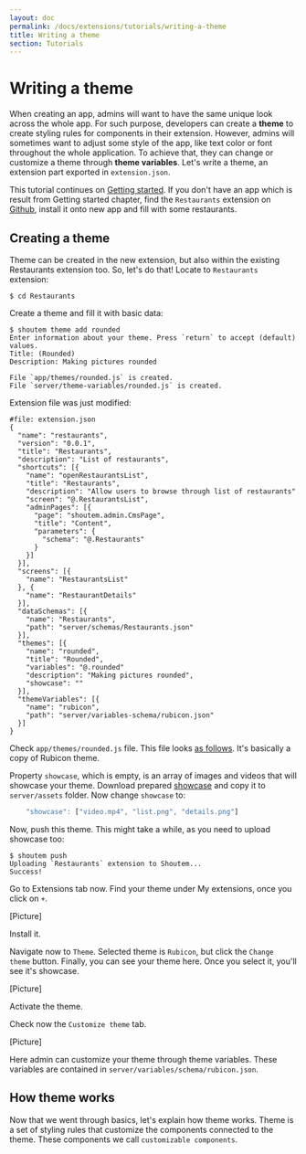 ```yaml
---
layout: doc
permalink: /docs/extensions/tutorials/writing-a-theme
title: Writing a theme
section: Tutorials
---
```


# Writing a theme

When creating an app, admins will want to have the same unique look across the whole app. For such purpose, developers can create a **theme** to create styling rules for components in their extension. However, admins will sometimes want to adjust some style of the app, like text color or font throughout the whole application. To achieve that, they can change or customize a theme through **theme variables**. Let's write a theme, an extension part exported in `extension.json`.

This tutorial continues on [Getting started](http://shoutem.github.io/docs/extensions/getting-started/introduction). If you don't have an app which is result from Getting started chapter, find the `Restaurants` extension on [Github](/docs/coming-soon), install it onto new app and fill with some restaurants.

## Creating a theme

Theme can be created in the new extension, but also within the existing Restaurants extension too. So, let's do that! Locate to `Restaurants` extension:

```ShellSession
$ cd Restaurants
```

Create a theme and fill it with basic data:

```ShellSession
$ shoutem theme add rounded
Enter information about your theme. Press `return` to accept (default) values.
Title: (Rounded)
Description: Making pictures rounded

File `app/themes/rounded.js` is created.
File `server/theme-variables/rounded.js` is created.
```

Extension file was just modified:

```JSON{28-38}
#file: extension.json
{
  "name": "restaurants",
  "version": "0.0.1",
  "title": "Restaurants",
  "description": "List of restaurants",
  "shortcuts": [{
    "name": "openRestaurantsList",
    "title": "Restaurants",
    "description": "Allow users to browse through list of restaurants"
    "screen": "@.RestaurantsList",
    "adminPages": [{
      "page": "shoutem.admin.CmsPage",
      "title": "Content",
      "parameters": {
        "schema": "@.Restaurants"
      }
    }]
  }],
  "screens": [{
    "name": "RestaurantsList"
  }, {
    "name": "RestaurantDetails"
  }],
  "dataSchemas": [{
    "name": "Restaurants",
    "path": "server/schemas/Restaurants.json"
  }],
  "themes": [{
    "name": "rounded",
    "title": "Rounded",
    "variables": "@.rounded"
    "description": "Making pictures rounded",
    "showcase": ""
  }],
  "themeVariables": [{
    "name": "rubicon",
    "path": "server/variables-schema/rubicon.json"
  }]
}
```

Check `app/themes/rounded.js` file. This file looks [as follows](#todo). It's basically a copy of Rubicon theme.

Property `showcase`, which is empty, is an array of images and videos that will showcase your theme. Download prepared [showcase](/docs/coming-soon) and copy it to `server/assets` folder. Now change `showcase` to:

```js
    "showcase": ["video.mp4", "list.png", "details.png"]
```

Now, push this theme. This might take a while, as you need to upload showcase too:

```ShellSession
$ shoutem push
Uploading `Restaurants` extension to Shoutem...
Success!
```

Go to Extensions tab now. Find your theme under My extensions, once you click on `+`.

[Picture]

Install it.

Navigate now to `Theme`. Selected theme is `Rubicon`, but click the `Change theme` button. Finally, you can see your theme here. Once you select it, you'll see it's showcase.

[Picture]

Activate the theme.

Check now the `Customize theme` tab.

[Picture]

Here admin can customize your theme through theme variables. These variables are contained in `server/variables/schema/rubicon.json`.

## How theme works

Now that we went through basics, let's explain how theme works. Theme is a set of styling rules that customize the components connected to the theme. These components we call `customizable components`. 


